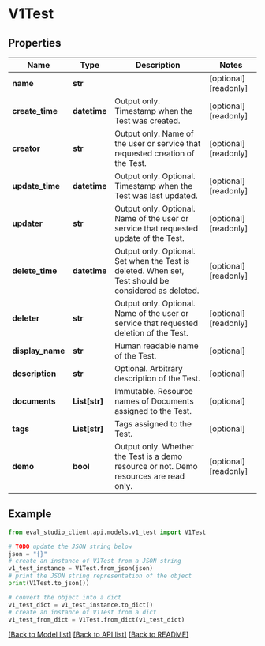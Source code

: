 # V1Test


## Properties

Name | Type | Description | Notes
------------ | ------------- | ------------- | -------------
**name** | **str** |  | [optional] [readonly] 
**create_time** | **datetime** | Output only. Timestamp when the Test was created. | [optional] [readonly] 
**creator** | **str** | Output only. Name of the user or service that requested creation of the Test. | [optional] [readonly] 
**update_time** | **datetime** | Output only. Optional. Timestamp when the Test was last updated. | [optional] [readonly] 
**updater** | **str** | Output only. Optional. Name of the user or service that requested update of the Test. | [optional] [readonly] 
**delete_time** | **datetime** | Output only. Optional. Set when the Test is deleted. When set, Test should be considered as deleted. | [optional] [readonly] 
**deleter** | **str** | Output only. Optional. Name of the user or service that requested deletion of the Test. | [optional] [readonly] 
**display_name** | **str** | Human readable name of the Test. | [optional] 
**description** | **str** | Optional. Arbitrary description of the Test. | [optional] 
**documents** | **List[str]** | Immutable. Resource names of Documents assigned to the Test. | [optional] 
**tags** | **List[str]** | Tags assigned to the Test. | [optional] 
**demo** | **bool** | Output only. Whether the Test is a demo resource or not. Demo resources are read only. | [optional] [readonly] 

## Example

```python
from eval_studio_client.api.models.v1_test import V1Test

# TODO update the JSON string below
json = "{}"
# create an instance of V1Test from a JSON string
v1_test_instance = V1Test.from_json(json)
# print the JSON string representation of the object
print(V1Test.to_json())

# convert the object into a dict
v1_test_dict = v1_test_instance.to_dict()
# create an instance of V1Test from a dict
v1_test_from_dict = V1Test.from_dict(v1_test_dict)
```
[[Back to Model list]](../README.md#documentation-for-models) [[Back to API list]](../README.md#documentation-for-api-endpoints) [[Back to README]](../README.md)


